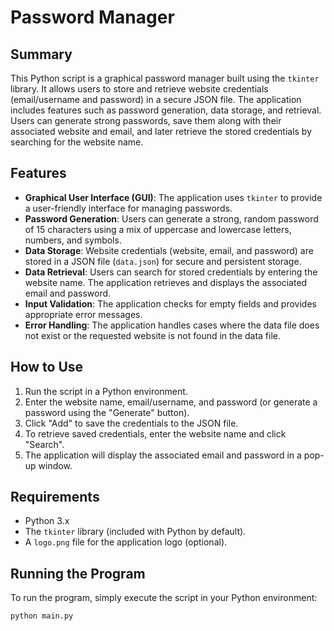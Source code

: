 # Password Manager

## Summary
This Python script is a graphical password manager built using the `tkinter` library. It allows users to store and retrieve website credentials (email/username and password) in a secure JSON file. The application includes features such as password generation, data storage, and retrieval. Users can generate strong passwords, save them along with their associated website and email, and later retrieve the stored credentials by searching for the website name.

## Features
- **Graphical User Interface (GUI)**: The application uses `tkinter` to provide a user-friendly interface for managing passwords.
- **Password Generation**: Users can generate a strong, random password of 15 characters using a mix of uppercase and lowercase letters, numbers, and symbols.
- **Data Storage**: Website credentials (website, email, and password) are stored in a JSON file (`data.json`) for secure and persistent storage.
- **Data Retrieval**: Users can search for stored credentials by entering the website name. The application retrieves and displays the associated email and password.
- **Input Validation**: The application checks for empty fields and provides appropriate error messages.
- **Error Handling**: The application handles cases where the data file does not exist or the requested website is not found in the data file.

## How to Use
1. Run the script in a Python environment.
2. Enter the website name, email/username, and password (or generate a password using the "Generate" button).
3. Click "Add" to save the credentials to the JSON file.
4. To retrieve saved credentials, enter the website name and click "Search".
5. The application will display the associated email and password in a pop-up window.

## Requirements
- Python 3.x
- The `tkinter` library (included with Python by default).
- A `logo.png` file for the application logo (optional).

## Running the Program
To run the program, simply execute the script in your Python environment:
```bash
python main.py
```
